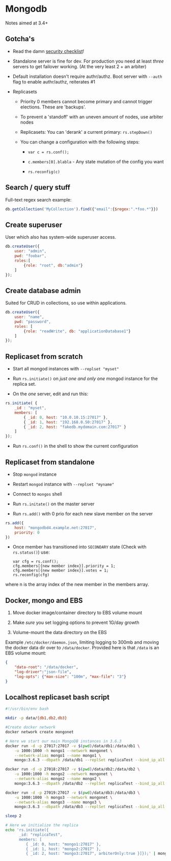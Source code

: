 # Mongodb

Notes aimed at 3.4+

## Gotcha's

- Read the damn [security checklist](https://docs.mongodb.com/v3.4/administration/security-checklist/)!

- Standalone server is fine for dev. For production you need at least _three_ servers to get failover working. (At the very least 2 + an arbiter)

- Default installation doesn't require authr/authz. Boot server with `--auth` flag to enable authr/authz, reiterates #1

- Replicasets
  
  - Priority 0 members cannot become primary and cannot trigger elections. These are 'backups'.
  
  - To prevent a 'standoff' with an uneven amount of nodes, use arbiter nodes
  
  - Replicasets: You can 'derank' a current primary: `rs.stepDown()`
  
  - You can change a configuration with the following steps:
    
    - `var c = rs.conf();`
    
    - `c.members[0].blabla` - Any state mutation of the config you want
    
    - `rs.reconfig(c)`

## Search / query stuff

Full-text regex search example:

```javascript
db.getCollection('MyCollection').find({"email":{$regex:".*foo.*"}})
```



## Create superuser

User which also has system-wide superuser access.

```javascript
db.createUser({ 
    user: "admin",
    pwd: "foobar",
    roles:[ 
        {role: "root", db:"admin"}
    ]
});
```

## Create database admin

Suited for CRUD in collections, so use within applications.

```javascript
db.createUser({
    user: "name",
    pwd: "password",
    roles: [
        {role: "readWrite", db: "applicationDatabase1"}
    ]
});
```

## Replicaset from scratch

- Start all mongod instances with `--replset "myset"`

- Run `rs.initiate()` on *just one and only one* mongod instance for the replica set.

- On the _one_ server, edit and run this:

```javascript
rs.initiate( {
    _id : "myset",
    members: [
        { _id: 0, host: "10.0.10.15:27017" },
        { _id: 1, host: "192.168.0.50:27017" },
        { _id: 2, host: "fakedb.mydomain.com:27017" }
    ]
});
```

- Run `rs.conf()` in the shell to show the current configuration

## Replicaset from standalone

- Stop `mongod` instance

- Restart `mongod` instance with `--replset "myname"`

- Connect to `mongos` shell

- Run `rs.initate()` on the master server

- Run `rs.add()` with 0 prio for each new slave member on the server

```javascript
rs.add({
    host: "mongodbd4.example.net:27017",
    priority: 0
})
```

- Once member has transitioned into `SECONDARY` state (Check with `rs.status()`) use:
  
      var cfg = rs.conf();
      cfg.members[{new member index}].priority = 1;
      cfg.members[{new member index}].votes = 1;
      rs.reconfig(cfg)

where n is the array index of the new member in the members array.

## Docker, mongo and EBS

1. Move docker image/container directory to EBS volume mount

2. Make *sure* you set logging options to prevent 1G/day growth

3. Volume-mount the data directory on the EBS

Example `/etc/docker/daemon.json`, limiting logging to 300mb and moving the docker data dir over to `/data/docker`. Provided here is that `/data` is an EBS volume mount:

```json
{
    "data-root": "/data/docker",
    "log-driver":"json-file",
    "log-opts": {"max-size": "100m", "max-file": "3"}
}
```

## Localhost replicaset bash script

```bash
#!/usr/bin/env bash

mkdir -p data/{db1,db2,db3}

#Create docker network
docker network create mongonet

# Here we start our main MongoDB instances in 3.6.3
docker run -d -p 27017:27017 -v $(pwd)/data/db1:/data/db1 \
    -u 1000:1000 -h mongo1 --network mongonet \
    --network-alias mongo1 --name mongo1 \
    mongo:3.6.3 --dbpath /data/db1 --replSet replicaTest --bind_ip_all --logpath /data/db1/mongod.log

docker run -d -p 27018:27017 -v $(pwd)/data/db2:/data/db2 \
    -u 1000:1000 -h mongo2 --network mongonet \
    --network-alias mongo2 --name mongo2 \
    mongo:3.6.3 --dbpath /data/db2 --replSet replicaTest --bind_ip_all --logpath /data/db2/mongod.log

docker run -d -p 27019:27017 -v $(pwd)/data/db3:/data/db3 \
    -u 1000:1000 -h mongo3 --network mongonet \
    --network-alias mongo3 --name mongo3 \
    mongo:3.6.3 --dbpath /data/db3 --replSet replicaTest --bind_ip_all --logpath /data/db3/mongod.log

sleep 2

# Here we initialize the replica
echo 'rs.initiate({
      _id: "replicaTest",
      members: [
         { _id: 0, host: "mongo1:27017" },
         { _id: 1, host: "mongo2:27017" },
         { _id: 2, host: "mongo3:27017", arbiterOnly:true }]});' | mongo
```
